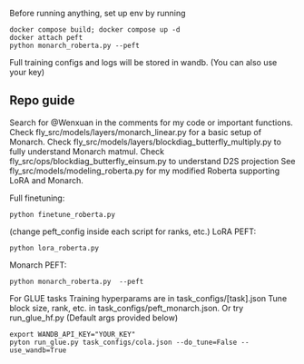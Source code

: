 Before running anything, set up env by running 
```
docker compose build; docker compose up -d
docker attach peft 
python monarch_roberta.py --peft
```
Full training configs and logs will be stored in wandb. (You can also use your key)

## Repo guide
Search for @Wenxuan in the comments for my code or important functions.
Check fly_src/models/layers/monarch_linear.py for a basic setup of Monarch.
Check fly_src/models/layers/blockdiag_butterfly_multiply.py to fully understand Monarch matmul.
Check fly_src/ops/blockdiag_butterfly_einsum.py to understand D2S projection
See fly_src/models/modeling_roberta.py for my modified Roberta supporting LoRA and Monarch.

Full finetuning: 
```
python finetune_roberta.py 
```
(change peft_config inside each script for ranks, etc.)
LoRA PEFT: 
```
python lora_roberta.py 
```
Monarch PEFT: 
``` 
python monarch_roberta.py  --peft
```
For GLUE tasks 
Training hyperparams are in task_configs/[task].json
Tune block size, rank, etc. in task_configs/peft_monarch.json.
Or try run_glue_hf.py (Default args provided below)
```
export WANDB_API_KEY="YOUR_KEY"
pyton run_glue.py task_configs/cola.json --do_tune=False --use_wandb=True 
```